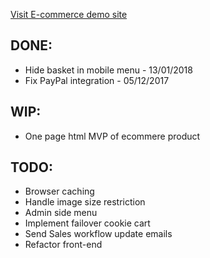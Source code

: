 




[Visit E-commerce demo site](http://openjdk-app-commerce.193b.starter-ca-central-1.openshiftapps.com/shop/women/)

## DONE:
* Hide basket in mobile menu - 13/01/2018
* Fix PayPal integration - 05/12/2017 

## WIP:
* One page html MVP of ecommere product 


## TODO:
* Browser caching
* Handle image size restriction
* Admin side menu
* Implement failover cookie cart
* Send Sales workflow update emails
* Refactor front-end

   

